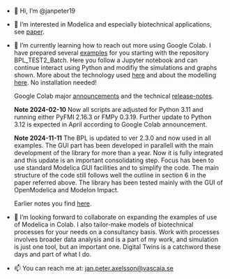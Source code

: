 - 👋 Hi, I’m @janpeter19
- 👀 I’m interested in Modelica and especially biotechnical applications, see
[paper](https://www.researchgate.net/publication/378889007_Design_ideas_behind_Bioprocess_Library_for_Modelica).
- 🌱 I’m currently learning how to reach out more using Google Colab. I have prepared several 
[examples](https://github.com/janpeter19/References/blob/main/Examples_used.md)
for you starting with the repository BPL_TEST2_Batch. Here you follow a Jupyter notebook and can continue interact using Python and modifiy the simulations and graphs shown. More about the technology used
[here](https://github.com/janpeter19/References/blob/main/Technology_used.md) and about the modelling 
[here](https://github.com/janpeter19/References/blob/main/Modelling_used.md).
No installation needed!

   Google Colab major 
   [announcements](https://medium.com/google-colab) and the technical
   [release-notes](https://colab.research.google.com/notebooks/relnotes.ipynb).

   **Note 2024-02-10**
   Now all scripts are adjusted for Python 3.11 and running either PyFMI 2.16.3 or FMPy 0.3.19. 
   Further update to Python 3.12 is expected in April according to Google Colab announcement.

   **Note 2024-11-11** 
   The BPL is updated to ver 2.3.0 and now used in all examples. The GUI part has been developed in parallell with the main development of the library for more than a year. Now it is fully integrated and this update is an important consolidating step. Focus has been to use standard Modelica GUI facilities and to simplify the code. The main structure of the code still follows well the outline in section 6 in the paper referred above. The library has been tested mainly with the GUI of OpenModelica and Modelon Impact. 

   Earlier notes you find [here](https://github.com/janpeter19/References/blob/main/Notes.md).

- 💞️ I’m looking forward to collaborate on expanding the examples of use of Modelica in Colab. I also tailor-make models of biotechnical processes for your needs on a consultancy basis. Work with processes involves broader data analysis and is a part of my work, and simulation is just one tool, but an important one. Digital Twins is a catchword these days and part of what I do.

- 📫 You can reach me at: jan.peter.axelsson@vascaia.se

<!---
janpeter19/janpeter19 is a ✨ special ✨ repository because its `README.md` (this file) appears on your GitHub profile.
You can click the Preview link to take a look at your changes.
--->
